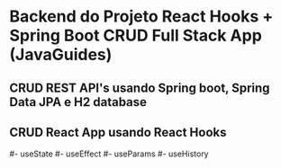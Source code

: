 # Backend do Projeto React Hooks + Spring Boot CRUD Full Stack App (JavaGuides) 

## CRUD REST API's usando Spring boot, Spring Data JPA e H2 database

## CRUD React App usando React Hooks

#- useState
#- useEffect
#- useParams
#- useHistory
